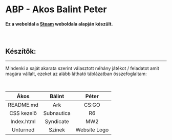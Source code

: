 # ABP - Akos Balint Peter

#### Ez a weboldal a **[Steam](https://steamcommunity.com)** weboldala alapján készült.

&nbsp;

## Készítők:

---

Mindenki a saját akarata szerint választott néhány játékot / feladatot amit magára vállalt, ezeket az alább látható táblázatban összefoglaltam:

&nbsp;

| Ákos            | Bálint       | Péter 	       |
|:---------------:|:------------:|:-------------:|
| README.md       | Ark        	| CS:GO 	       |
| CSS kezelő      | Subnautica 	| R6    	       |
| Index.html      | Syndicate  	| MW2   	       |
| Unturned        | Színek       | Website Logo  |
